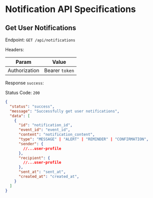 # Notification API Specifications

## Get User Notifications

Endpoint: `GET /api/notifications`

Headers:

| Param         | Value          |
| ------------- | -------------- |
| Authorization | Bearer `token` |

Response `success`:

Status Code: `200`

```json
{
  "status": "success",
  "message": "Successfully get user notifications",
  "data": [
    {
      "id": "notification_id",
      "event_id": "event_id",
      "content": "notification_content",
      "type": "MESSAGE" | "ALERT" | "REMINDER" | "CONFIRMATION",
      "sender": {
        //...user-profile
      },
      "recipient": {
        //...user-profile
      },
      "sent_at": "sent_at",
      "created_at": "created_at",
    }
  ]
}
```
